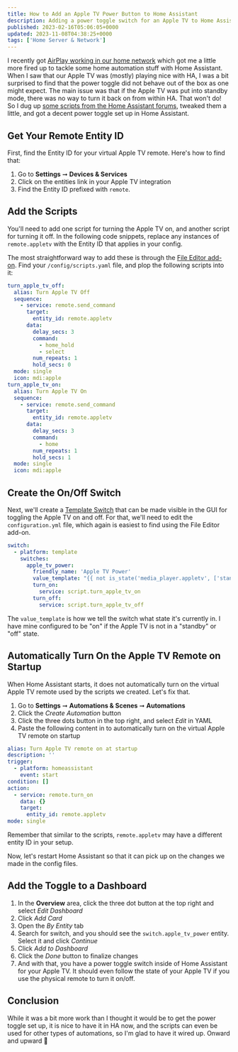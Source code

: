 ```yaml
---
title: How to Add an Apple TV Power Button to Home Assistant
description: Adding a power toggle switch for an Apple TV to Home Assistant turns out to be a little tricker than you might expect
published: 2023-02-16T05:06:05+0000
updated: 2023-11-08T04:38:25+0000
tags: ['Home Server & Network']
---
```


I recently got [AirPlay working in our home network](https://jack.barry.onl/blog/airprint-across-vlans-with-avahi)
which got me a little more fired up to tackle some home automation stuff with Home
Assistant. When I saw that our Apple TV was (mostly) playing nice with HA, I was
a bit surprised to find that the power toggle did not behave out of the box as one
might expect. The main issue was that if the Apple TV was put into standby mode,
there was no way to turn it back on from within HA. That won't do! So I dug up [some
scripts from the Home Assistant forums](https://community.home-assistant.io/t/apple-tv-power-on-off-not-working/266129/4),
tweaked them a little, and got a decent power toggle set up in Home Assistant.

## Get Your Remote Entity ID

First, find the Entity ID for your virtual Apple TV remote. Here's how to find that:

1. Go to **Settings** ➞ **Devices & Services**
2. Click on the entities link in your Apple TV integration
3. Find the Entity ID prefixed with `remote`.

## Add the Scripts

You'll need to add one script for turning the Apple TV on, and another script for
turning it off. In the following code snippets, replace any instances of `remote.appletv`
with the Entity ID that applies in your config.

The most straightforward way to add these is through the [File Editor add-on](https://github.com/home-assistant/addons/tree/master/configurator).
Find your `/config/scripts.yaml` file, and plop the following scripts into it:

```yaml
turn_apple_tv_off:
  alias: Turn Apple TV Off
  sequence:
    - service: remote.send_command
      target:
        entity_id: remote.appletv
      data:
        delay_secs: 3
        command:
          - home_hold
          - select
        num_repeats: 1
        hold_secs: 0
  mode: single
  icon: mdi:apple
turn_apple_tv_on:
  alias: Turn Apple TV On
  sequence:
    - service: remote.send_command
      target:
        entity_id: remote.appletv
      data:
        delay_secs: 3
        command:
          - home
        num_repeats: 1
        hold_secs: 1
  mode: single
  icon: mdi:apple
```

## Create the On/Off Switch

Next, we'll create a [Template Switch](https://www.home-assistant.io/integrations/switch.template/)
that can be made visible in the GUI for toggling the Apple TV on and off. For that,
we'll need to edit the `configuration.yml` file, which again is easiest to find using
the File Editor add-on.

```yaml
switch:
  - platform: template
    switches:
      apple_tv_power:
        friendly_name: 'Apple TV Power'
        value_template: "{{ not is_state('media_player.appletv', ['standby','off']) }}"
        turn_on:
          service: script.turn_apple_tv_on
        turn_off:
          service: script.turn_apple_tv_off
```

The `value_template` is how we tell the switch what state it's currently in. I have
mine configured to be "on" if the Apple TV is not in a "standby" or "off" state.

## Automatically Turn On the Apple TV Remote on Startup

When Home Assistant starts, it does not automatically turn on the virtual Apple TV
remote used by the scripts we created. Let's fix that.

1. Go to **Settings** ➞ **Automations & Scenes** ➞ **Automations**
2. Click the _Create Automation_ button
3. Click the three dots button in the top right, and select _Edit_ in YAML
4. Paste the following content in to automatically turn on the virtual Apple TV remote
   on startup

```yaml
alias: Turn Apple TV remote on at startup
description: ''
trigger:
  - platform: homeassistant
    event: start
condition: []
action:
  - service: remote.turn_on
    data: {}
    target:
      entity_id: remote.appletv
mode: single
```

Remember that similar to the scripts, `remote.appletv` may have a different entity
ID in your setup.

Now, let's restart Home Assistant so that it can pick up on the changes we made in
the config files.

## Add the Toggle to a Dashboard

1. In the **Overview** area, click the three dot button at the top right and select
   _Edit Dashboard_
2. Click _Add Card_
3. Open the _By Entity_ tab
4. Search for switch, and you should see the `switch.apple_tv_power` entity. Select
   it and click _Continue_
5. Click _Add to Dashboard_
6. Click the _Done_ button to finalize changes
7. And with that, you have a power toggle switch inside of Home Assistant for your
   Apple TV. It should even follow the state of your Apple TV if you use the physical
   remote to turn it on/off.

## Conclusion

While it was a bit more work than I thought it would be to get the power toggle set
up, it is nice to have it in HA now, and the scripts can even be used for other types
of automations, so I'm glad to have it wired up. Onward and upward 🚀
